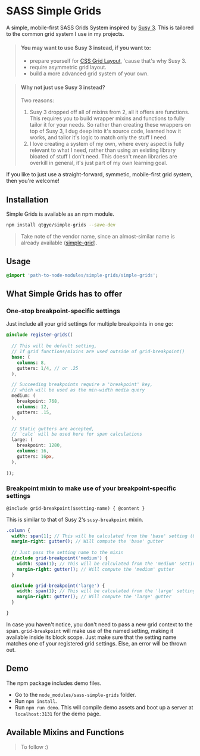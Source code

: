 # SASS Simple Grids

A simple, mobile-first SASS Grids System inspired by [Susy 3](http://oddbird.net/susy/docs/).
This is tailored to the common grid system I use in my projects.

> #### You may want to use **Susy 3** instead, if you want to:
> * prepare yourself for [CSS Grid Layout](https://css-tricks.com/snippets/css/complete-guide-grid/), 'cause that's why Susy 3.
> * require asymmetric grid layout.
> * build a more advanced grid system of your own.  

> #### Why not just use Susy 3 instead?
> Two reasons:  
> 1. Susy 3 dropped off all of mixins from 2, all it offers are functions.
> This requires you to build wrapper mixins and functions to fully tailor it for your needs.
> So rather than creating these wrappers on top of Susy 3, I dug deep into it's source code, learned how it works, and tailor it's logic to match only the stuff I need.  
> 2. I love creating a system of my own, where every aspect is fully relevant to what I need, rather than using an existing library bloated of stuff I don't need.
> This doesn't mean libraries are overkill in general, it's just part of my own learning goal.

If you like to just use a straight-forward, symmetic, mobile-first grid system, then you're welcome!  

## Installation
Simple Grids is available as an npm module.
```sh
npm install qtgye/simple-grids --save-dev
```
> Take note of the vendor name, since an almost-similar name is already available ([simple-grid](https://www.npmjs.com/package/simple-grid)).

## Usage
```sass
@import 'path-to-node-modules/simple-grids/simple-grids';
```


## What Simple Grids has to offer

### One-stop breakpoint-specific settings
Just include all your grid settings for multiple breakpoints in one go:
```sass
@include register-grids((
  
  // This will be default setting,
  // If grid functions/mixins are used outside of grid-breakpoint()
  base: (
    columns: 8,
    gutters: 1/4, // or .25
  ),

  // Succeeding breakpoints require a 'breakpoint' key,
  // which will be used as the min-width media query
  medium: (
    breakpoint: 768,
    columns: 12,
    gutters: .15,
  ),

  // Static gutters are accepted,
  // `calc` will be used here for span calculations
  large: (
    breakpoint: 1280,
    columns: 16,
    gutters: 16px,
  ),
  
));
```

### Breakpoint mixin to make use of your breakpoint-specific settings
`@include grid-breakpoint($setting-name) { @content }`  

This is similar to that of Susy 2's `susy-breakpoint` mixin.
```sass
.column {
  width: span(1); // This will be calculated from the 'base' setting (8 columns)
  margin-right: gutter(); // Will compute the 'base' gutter
  
  // Just pass the setting name to the mixin
  @include grid-breakpoint('medium') {
    width: span(1); // This will be calculated from the 'medium' setting (12 columns)
    margin-right: gutter(); // Will compute the 'medium' gutter
  }

  @include grid-breakpoint('large') {
    width: span(1); // This will be calculated from the 'large' setting (16 columns)
    margin-right: gutter(); // Will compute the 'large' gutter
  }

}
```
In case you haven't notice, you don't need to pass a new grid context to the span.
`grid-breakpoint` will make use of the named setting, making it available inside its block scope.
Just make sure that the setting name matches one of your registered grid settings. Else, an error will be thrown out.


## Demo 
The npm package includes demo files.  

* Go to the `node_modules/sass-simple-grids` folder.
* Run `npm install`.
* Run `npm run demo`. This will compile demo assets and boot up a server at `localhost:3131` for the demo page.

## Available Mixins and Functions
> To follow :)
